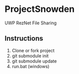 ProjectSnowden
==============

UWP RezNet File Sharing

Instructions
--------------

1. Clone or fork project
2. git submodule init
3. git submodule update
4. run.bat (windows) 
